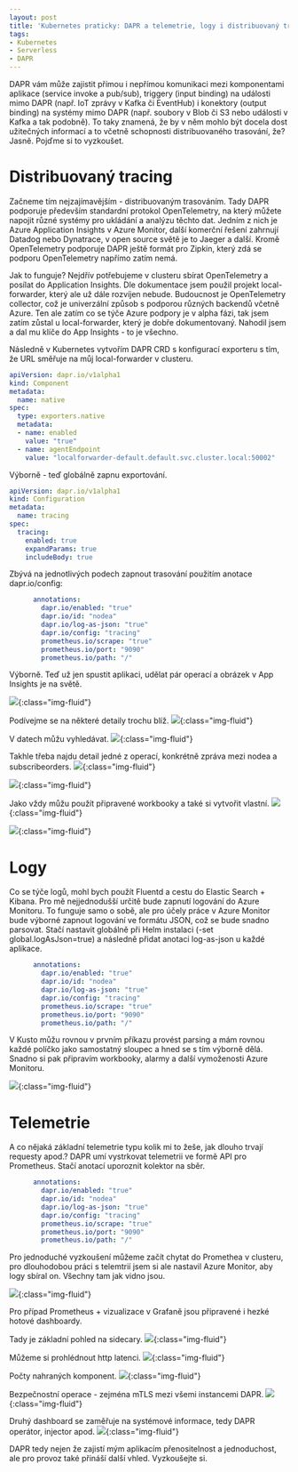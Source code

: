 ```yaml
---
layout: post
title: 'Kubernetes praticky: DAPR a telemetrie, logy i distribuovaný tracing'
tags:
- Kubernetes
- Serverless
- DAPR
---
```

DAPR vám může zajistit přímou i nepřímou komunikaci mezi komponentami aplikace (service invoke a pub/sub), triggery (input binding) na události mimo DAPR (např. IoT zprávy v Kafka či EventHub) i konektory (output binding) na systémy mimo DAPR (např. soubory v Blob či S3 nebo události v Kafka a tak podobně). To taky znamená, že by v něm mohlo být docela dost užitečných informací a to včetně schopnosti distribuovaného trasování, že? Jasně. Pojďme si to vyzkoušet.

# Distribuovaný tracing
Začneme tím nejzajímavějším - distribuovaným trasováním. Tady DAPR podporuje především standardní protokol OpenTelemetry, na který můžete napojit různé systémy pro ukládání a analýzu těchto dat. Jedním z nich je Azure Application Insights v Azure Monitor, další komerční řešení zahrnují Datadog nebo Dynatrace, v open source světě je to Jaeger a další. Kromě OpenTelemetry podporuje DAPR ještě formát pro Zipkin, který zdá se podporu OpenTelemetry napřímo zatím nemá.

Jak to funguje? Nejdřív potřebujeme v clusteru sbírat OpenTelemetry a posílat do Application Insights. Dle dokumentace jsem použil projekt local-forwarder, který ale už dále rozvíjen nebude. Budoucnost je OpenTelemetry collector, což je univerzální způsob s podporou různých backendů včetně Azure. Ten ale zatím co se týče Azure podpory je v alpha fázi, tak jsem zatím zůstal u local-forwarder, který je dobře dokumentovaný. Nahodil jsem a dal mu klíče do App Insights - to je všechno.

Následně v Kubernetes vytvořím DAPR CRD s konfigurací exporteru s tím, že URL směřuje na můj local-forwarder v clusteru.

```yaml
apiVersion: dapr.io/v1alpha1
kind: Component
metadata:
  name: native
spec:
  type: exporters.native
  metadata:
  - name: enabled
    value: "true"
  - name: agentEndpoint
    value: "localforwarder-default.default.svc.cluster.local:50002"
```

Výborně - teď globálně zapnu exportování.

```yaml
apiVersion: dapr.io/v1alpha1
kind: Configuration
metadata:
  name: tracing
spec:
  tracing:
    enabled: true
    expandParams: true
    includeBody: true
```

Zbývá na jednotlivých podech zapnout trasování použitím anotace dapr.io/config:

```yaml
      annotations:
        dapr.io/enabled: "true"
        dapr.io/id: "nodea"
        dapr.io/log-as-json: "true"
        dapr.io/config: "tracing"
        prometheus.io/scrape: "true"
        prometheus.io/port: "9090"
        prometheus.io/path: "/"
```

Výborně. Teď už jen spustit aplikaci, udělat pár operací a obrázek v App Insights je na světě.

![](/images/2020/2020-04-20-12-31-27.png){:class="img-fluid"}

Podívejme se na některé detaily trochu blíž.
![](/images/2020/2020-04-20-12-32-38.png){:class="img-fluid"}

V datech můžu vyhledávat.
![](/images/2020/2020-04-20-12-34-22.png){:class="img-fluid"}

Takhle třeba najdu detail jedné z operací, konkrétně zpráva mezi nodea a subscribeorders.
![](/images/2020/2020-04-20-12-34-47.png){:class="img-fluid"}

![](/images/2020/2020-04-20-12-35-59.png){:class="img-fluid"}

Jako vždy můžu použít připravené workbooky a také si vytvořit vlastní.
![](/images/2020/2020-04-20-12-37-32.png){:class="img-fluid"}

![](/images/2020/2020-04-20-12-38-01.png){:class="img-fluid"}

# Logy
Co se týče logů, mohl bych použít Fluentd a cestu do Elastic Search + Kibana. Pro mě nejjednodušší určitě bude zapnutí logování do Azure Monitoru. To funguje samo o sobě, ale pro účely práce v Azure Monitor bude výborné zapnout logování ve formátu JSON, což se bude snadno parsovat. Stačí nastavit globálně při Helm instalaci (-set global.logAsJson=true) a následně přidat anotaci log-as-json u každé aplikace.

```yaml
      annotations:
        dapr.io/enabled: "true"
        dapr.io/id: "nodea"
        dapr.io/log-as-json: "true"
        dapr.io/config: "tracing"
        prometheus.io/scrape: "true"
        prometheus.io/port: "9090"
        prometheus.io/path: "/"
```

V Kusto můžu rovnou v prvním příkazu provést parsing a mám rovnou každé políčko jako samostatný sloupec a hned se s tím výborně dělá. Snadno si pak připravím workbooky, alarmy a další vymoženosti Azure Monitoru.

![](/images/2020/2020-04-20-12-47-35.png){:class="img-fluid"}

# Telemetrie
A co nějaká základní telemetrie typu kolik mi to žeše, jak dlouho trvají requesty apod.? DAPR umí vystrkovat telemetrii ve formě API pro Prometheus. Stačí anotací uporoznit kolektor na sběr.

```yaml
      annotations:
        dapr.io/enabled: "true"
        dapr.io/id: "nodea"
        dapr.io/log-as-json: "true"
        dapr.io/config: "tracing"
        prometheus.io/scrape: "true"
        prometheus.io/port: "9090"
        prometheus.io/path: "/"
```

Pro jednoduché vyzkoušení můžeme začít chytat do Promethea v clusteru, pro dlouhodobou práci s telemtrií jsem si ale nastavil Azure Monitor, aby logy sbíral on. Všechny tam jak vidno jsou.

![](/images/2020/2020-04-20-12-49-40.png){:class="img-fluid"}

Pro případ Prometheus + vizualizace v Grafaně jsou připravené i hezké hotové dashboardy.

Tady je základní pohled na sidecary.
![](/images/2020/2020-04-20-12-43-28.png){:class="img-fluid"}

Můžeme si prohlédnout http latenci.
![](/images/2020/2020-04-20-12-44-13.png){:class="img-fluid"}

Počty nahraných komponent.
![](/images/2020/2020-04-20-12-44-43.png){:class="img-fluid"}

Bezpečnostní operace - zejména mTLS mezi všemi instancemi DAPR.
![](/images/2020/2020-04-20-12-45-06.png){:class="img-fluid"}

Druhý dashboard se zaměřuje na systémové informace, tedy DAPR operátor, injector apod.
![](/images/2020/2020-04-20-12-45-40.png){:class="img-fluid"}

DAPR tedy nejen že zajistí mým aplikacím přenositelnost a jednoduchost, ale pro provoz také přináší další vhled. Vyzkoušejte si.
